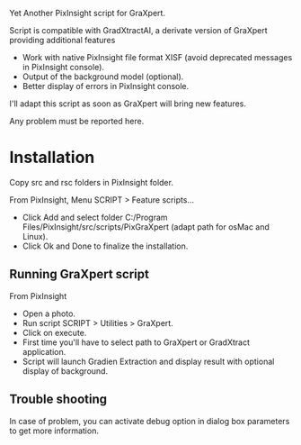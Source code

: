 Yet Another PixInsight script for GraXpert.

Script is compatible with GradXtractAI, a derivate version of GraXpert providing additional features
- Work with native PixInsight file format XISF (avoid deprecated messages in PixInsight console).
- Output of the background model (optional).
- Better display of errors in PixInsight console.

I'll adapt this script as soon as GraXpert will bring new features.

Any problem must be reported here.

# Installation
Copy src and rsc folders in PixInsight folder.

From PixInsight, Menu SCRIPT > Feature scripts…
- Click Add and select folder C:/Program Files/PixInsight/src/scripts/PixGraXpert (adapt path for osMac and Linux).
- Click Ok and Done to finalize the installation.


## Running GraXpert script
From PixInsight
- Open a photo.
- Run script SCRIPT > Utilities > GraXpert.
- Click on execute.
- First time you'll have to select path to GraXpert or GradXtract application.
- Script will launch Gradien Extraction and display result with optional display of background.

## Trouble shooting
In case of problem, you can activate debug option in dialog box parameters to get more information.
